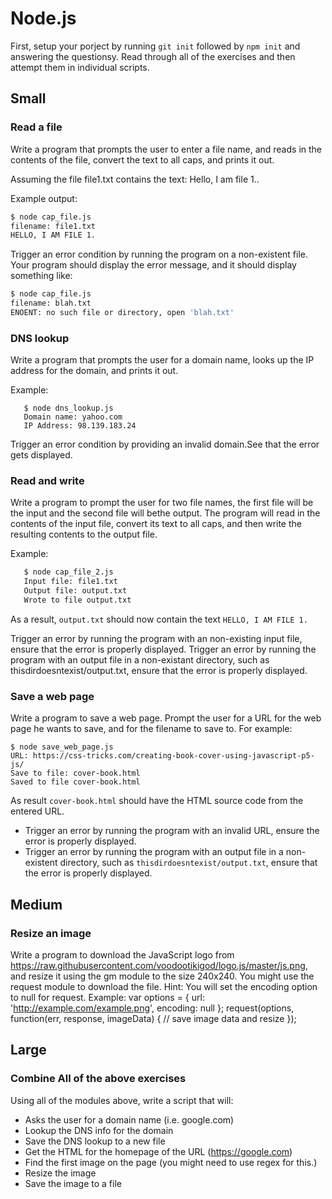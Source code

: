 # Node.js

First, setup your porject by running `git init` followed by `npm init` and answering the questionsy. Read through all of the exercises and then attempt them in individual scripts.

## Small

### Read a file

Write a program that prompts the user to enter a file name, and reads in the contents of the file, convert the text to all caps, and prints it out.

Assuming the file file1.txt contains the text: Hello, I am file 1..

Example output:

```bash
$ node cap_file.js
filename: file1.txt
HELLO, I AM FILE 1.
```

Trigger an error condition by running the program on a non-existent file. Your program should display the error message, and it should display something like:

```bash
$ node cap_file.js
filename: blah.txt
ENOENT: no such file or directory, open 'blah.txt'
```

### DNS lookup

Write a program that prompts the user for a domain name, looks up the IP address for the domain, and prints it out.

Example:

```
   $ node dns_lookup.js
   Domain name: yahoo.com
   IP Address: 98.139.183.24
```

Trigger an error condition by providing an invalid domain.See that the error gets displayed.

### Read and write

Write a program to prompt the user for two file names, the first file will be the input and the second file will bethe output. The program will read in the contents of the input file, convert its text to all caps, and then write the resulting contents to the output file.

Example:

```bash
   $ node cap_file_2.js
   Input file: file1.txt
   Output file: output.txt
   Wrote to file output.txt
```

As a result, `output.txt` should now contain the text `HELLO, I AM FILE 1.`

Trigger an error by running the program with an non-existing input file, ensure that the error is properly displayed. Trigger an error by running the program with an output file in a non-existant directory, such as thisdirdoesntexist/output.txt, ensure that the error is properly displayed.

### Save a web page

Write a program to save a web page. Prompt the user for a URL for the web page he wants to save, and for the filename to save to. For example:

```
$ node save_web_page.js
URL: https://css-tricks.com/creating-book-cover-using-javascript-p5-js/
Save to file: cover-book.html
Saved to file cover-book.html
```

As result `cover-book.html` should have the HTML source code from the entered URL.

- Trigger an error by running the program with an invalid URL, ensure the error is properly displayed.
- Trigger an error by running the program with an output file in a non-existent directory, such as `thisdirdoesntexist/output.txt`, ensure that the error is properly displayed.

## Medium

### Resize an image

Write a program to download the JavaScript logo from https://raw.githubusercontent.com/voodootikigod/logo.js/master/js.png, and resize it using the gm module to the size 240x240. You might use the request module to download the file. Hint: You will set the encoding option to null for request. Example:
var options = {
url: 'http://example.com/example.png', encoding: null
};
request(options, function(err, response, imageData) {
// save image data and resize
});

## Large

### Combine All of the above exercises

Using all of the modules above, write a script that will:

- Asks the user for a domain name (i.e. google.com)
- Lookup the DNS info for the domain
- Save the DNS lookup to a new file
- Get the HTML for the homepage of the URL (https://google.com)
- Find the first image on the page (you might need to use regex for this.)
- Resize the image
- Save the image to a file
